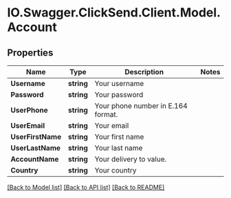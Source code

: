 # IO.Swagger.ClickSend.Client.Model.Account
## Properties

Name | Type | Description | Notes
------------ | ------------- | ------------- | -------------
**Username** | **string** | Your username | 
**Password** | **string** | Your password | 
**UserPhone** | **string** | Your phone number in E.164 format. | 
**UserEmail** | **string** | Your email | 
**UserFirstName** | **string** | Your first name | 
**UserLastName** | **string** | Your last name | 
**AccountName** | **string** | Your delivery to value. | 
**Country** | **string** | Your country | 

[[Back to Model list]](../README.md#documentation-for-models) [[Back to API list]](../README.md#documentation-for-api-endpoints) [[Back to README]](../README.md)

